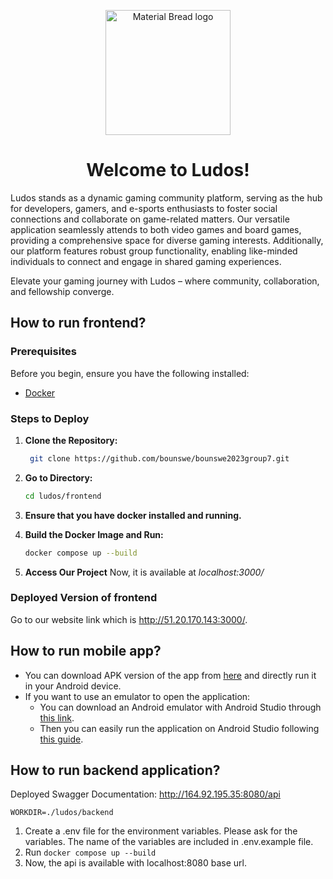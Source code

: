 <p align="center">
 <img width="200" src="https://github.com/bounswe/bounswe2023group7/assets/47900788/abacbafe-f971-4233-be77-fe5167156730" alt="Material Bread logo">
</p>
<h1 align="center">
Welcome to Ludos!
</h1>

Ludos stands as a dynamic gaming community platform, serving as the hub for developers, gamers, and e-sports enthusiasts to foster social connections and collaborate on game-related matters. Our versatile application seamlessly attends to both video games and board games, providing a comprehensive space for diverse gaming interests. Additionally, our platform features robust group functionality, enabling like-minded individuals to connect and engage in shared gaming experiences. 

Elevate your gaming journey with Ludos – where community, collaboration, and fellowship converge.

## How to run frontend?

### Prerequisites

Before you begin, ensure you have the following installed:

- [Docker](https://www.docker.com/get-started)

### Steps to Deploy

1. **Clone the Repository:**
    ```bash
     git clone https://github.com/bounswe/bounswe2023group7.git
     ```
2. **Go to Directory:**
   ```bash
   cd ludos/frontend
   ```
3. **Ensure that you have docker installed and running.**
4. **Build the Docker Image and Run:**
    ```bash
    docker compose up --build
    ```
    
5. **Access Our Project**
 Now, it is available at *localhost:3000/*


### Deployed Version of frontend
Go to our website link which is http://51.20.170.143:3000/.

## How to run mobile app?
- You can download APK version of the app from [here](https://drive.google.com/file/d/1h2x1MLO_yyUC1Tq7dmDcOutZYBKyXXKt/view?usp=sharing) and directly run it in your Android device.
- If you want to use an emulator to open the application:
  - You can download an Android emulator with Android Studio through [this link](https://developer.android.com/studio?hl=tr).
  - Then you can easily run the application on Android Studio following [this guide](https://www.geeksforgeeks.org/how-to-import-existing-flutter-project-in-android-studio/).

## How to run backend application?
Deployed Swagger Documentation: http://164.92.195.35:8080/api

```WORKDIR=./ludos/backend```<br/>
1. Create a .env file for the environment variables. Please ask for the variables. The name of the variables are included in .env.example file. <br/>
2. Run ```docker compose up --build``` <br/>
3. Now, the api is available with localhost:8080 base url.
